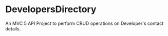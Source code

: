 # DevelopersDirectory
An MVC 5 API Project to perform CRUD operations on Developer's contact details.
